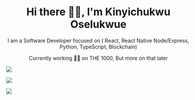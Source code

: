 <p align="center">
  <h1 align='center'>Hi there 👋🏾, I'm Kinyichukwu Oselukwue</h1> 
  <p align="center"> I am a Software Developer focused on (  React, React Native Node/Express, Python, TypeScript, Blockchain)</p>
  <p align='center'>Currently working 👨‍🍳 on THE 1000, But more on that later</p>
</p>

  
  
  <p align = "left">
  <img src = "https://github-readme-stats.vercel.app/api?username=kinyichukwu&show_icons=true&theme=tokyonight&line_height=25">
  </p>
  <p align = "left">
  <img src = "https://github-readme-stats.vercel.app/api/top-langs/?username=kinyichukwu&langs_count=6&layout=compact">
  </p>
  <p align="left">
   <img src = "http://github-readme-streak-stats.herokuapp.com?user=kinyichukwu&theme=blueberry&date_format=M%20j%5B%2C%20Y%5D">
 
</p>
</p>
 

